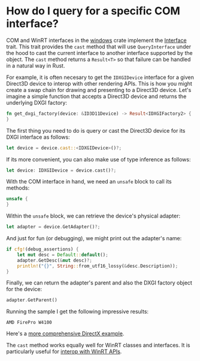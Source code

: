 # How do I query for a specific COM interface?

COM and WinRT interfaces in the [windows](https://crates.io/crates/windows) crate implement the [Interface](https://microsoft.github.io/windows-docs-rs/doc/windows/core/trait.Interface.html) trait. This trait provides the `cast` method that will use `QueryInterface` under the hood to cast the current interface to another interface supported by the object. The `cast` method returns a `Result<T>` so that failure can be handled in a natural way in Rust.

For example, it is often necesary to get the `IDXGIDevice` interface for a given Direct3D device to interop with other rendering APIs. This is how you might create a swap chain for drawing and presenting to a Direct3D device. Let's imagine a simple function that accepts a Direct3D device and returns the underlying DXGI factory:

```rust
fn get_dxgi_factory(device: &ID3D11Device) -> Result<IDXGIFactory2> {
}
```

The first thing you need to do is query or cast the Direct3D device for its DXGI interface as follows:

```rust
let device = device.cast::<IDXGIDevice>()?;
```

If its more convenient, you can also make use of type inference as follows:

```rust
let device: IDXGIDevice = device.cast()?;
```

With the COM interface in hand, we need an `unsafe` block to call its methods:

```rust
unsafe {
}
```

Within the `unsafe` block, we can retrieve the device's physical adapter:

```rust
let adapter = device.GetAdapter()?;
```

And just for fun (or debugging), we might print out the adapter's name:

```rust
if cfg!(debug_assertions) {
    let mut desc = Default::default();
    adapter.GetDesc(&mut desc)?;
    println!("{}", String::from_utf16_lossy(&desc.Description));
}
```

Finally, we can return the adapter's parent and also the DXGI factory object for the device:

```rust
adapter.GetParent()
```

Running the sample I get the following impressive results:

```
AMD FirePro W4100
```

Here's a [more comprehensive DirectX example](https://github.com/microsoft/windows-rs/tree/master/crates/samples/windows/direct2d).

The `cast` method works equally well for WinRT classes and interfaces. It is particularly useful for [interop with WinRT APIs](https://github.com/microsoft/windows-rs/blob/master/crates/samples/windows/uiautomation/src/main.rs). 
